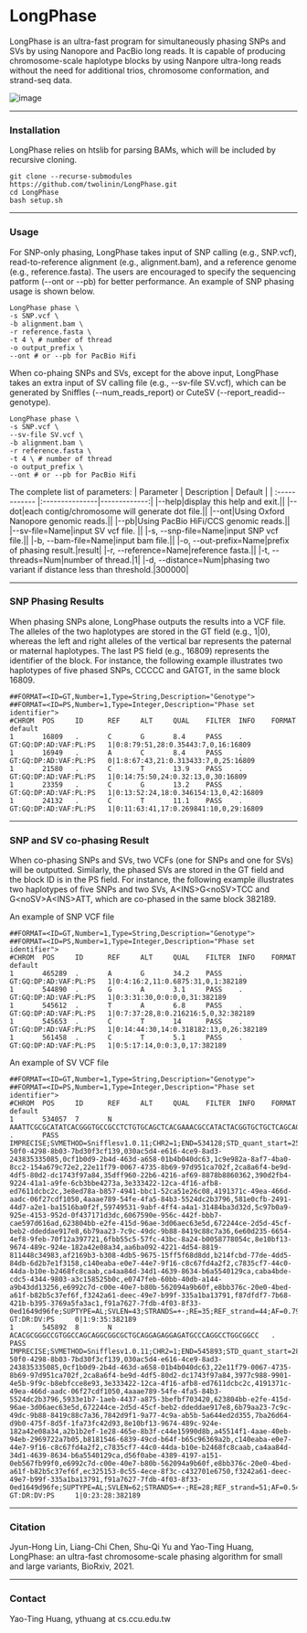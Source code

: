 # LongPhase
LongPhase is an ultra-fast program for simultaneously phasing SNPs and SVs by using Nanopore and PacBio long reads. It is capable of producing chromosome-scale haplotype blocks by using Nanpore ultra-long reads without the need for additional trios, chromosome conformation, and strand-seq data. 

![image](http://bioinfo.cs.ccu.edu.tw/bioinfo/HG002_60x/phasing_result.png)

---
### Installation
LongPhase relies on htslib for parsing BAMs, which will be included by recursive cloning.

```
git clone --recurse-submodules https://github.com/twolinin/LongPhase.git
cd LongPhase
bash setup.sh
```

---
### Usage
For SNP-only phasing, LongPhase takes input of SNP calling (e.g., SNP.vcf), read-to-reference alignment (e.g., alignment.bam), and a reference genome (e.g., reference.fasta). The users are encouraged to specify the sequencing patform (--ont or --pb) for better performance. An example of SNP phasing usage is shown below.
```
LongPhase phase \
-s SNP.vcf \
-b alignment.bam \
-r reference.fasta \
-t 4 \ # number of thread  
-o output_prefix \
--ont # or --pb for PacBio Hifi
```

When co-phaing SNPs and SVs, except for the above input, LongPhase takes an extra input of SV calling file (e.g., --sv-file SV.vcf), which can be generated by Sniffles (--num_reads_report) or CuteSV (--report_readid--genotype).
```
LongPhase phase \
-s SNP.vcf \
--sv-file SV.vcf \
-b alignment.bam \
-r reference.fasta \
-t 4 \ # number of thread
-o output_prefix \
--ont # or --pb for PacBio Hifi
```

The complete list of parameters: 
| Parameter | Description | Default |
| :------------ |:---------------|-------------:|
|--help|display this help and exit.||
|--dot|each contig/chromosome will generate dot file.||
|--ont|Using Oxford Nanopore genomic reads.||
|--pb|Using PacBio HiFi/CCS genomic reads.||
|--sv-file=Name|input SV vcf file. ||
|-s, --snp-file=Name|input SNP vcf file.||
|-b, --bam-file=Name|input bam file.||
|-o, --out-prefix=Name|prefix of phasing result.|result|
|-r, --reference=Name|reference fasta.||
|-t, --threads=Num|number of thread.|1|
|-d, --distance=Num|phasing two variant if distance less than threshold.|300000|

---
### SNP Phasing Results
When phasing SNPs alone, LongPhase outputs the results into a VCF file. The alleles of the two haplotypes are stored in the GT field (e.g., 1|0), whereas the left and right alleles of the vertical bar represents the paternal or maternal haplotypes. The last PS field (e.g., 16809) represents the identifier of the block. For instance, the following example illustrates two haplotypes of five phased SNPs, CCCCC and GATGT, in the same block 16809.

```
##FORMAT=<ID=GT,Number=1,Type=String,Description="Genotype">
##FORMAT=<ID=PS,Number=1,Type=Integer,Description="Phase set identifier">
#CHROM  POS     ID      REF     ALT     QUAL    FILTER  INFO    FORMAT  default
1       16809   .       C       G       8.4     PASS    .       GT:GQ:DP:AD:VAF:PL:PS   1|0:8:79:51,28:0.35443:7,0,16:16809
1       16949   .       A       C       8.4     PASS    .       GT:GQ:DP:AD:VAF:PL:PS   0|1:8:67:43,21:0.313433:7,0,25:16809
1       21580   .       C       T       13.9    PASS    .       GT:GQ:DP:AD:VAF:PL:PS   1|0:14:75:50,24:0.32:13,0,30:16809
1       23359   .       C       G       13.2    PASS    .       GT:GQ:DP:AD:VAF:PL:PS   1|0:13:52:24,18:0.346154:13,0,42:16809
1       24132   .       C       T       11.1    PASS    .       GT:GQ:DP:AD:VAF:PL:PS   1|0:11:63:41,17:0.269841:10,0,29:16809
```

---
### SNP and SV co-phasing Result
When co-phasing SNPs and SVs, two VCFs (one for SNPs and one for SVs) will be outputted. Similarly, the phased SVs are stored in the GT field and the block ID is in the PS field. For instance, the following example illustrates two haplotypes of five SNPs and two SVs, A\<INS\>G\<noSV\>TCC and G\<noSV\>A\<INS\>ATT, which are co-phased in the same block 382189.

An example of SNP VCF file
```
##FORMAT=<ID=GT,Number=1,Type=String,Description="Genotype">
##FORMAT=<ID=PS,Number=1,Type=Integer,Description="Phase set identifier">
#CHROM  POS     ID      REF     ALT     QUAL    FILTER  INFO    FORMAT  default
1       465289  .       A       G       34.2    PASS    .       GT:GQ:DP:AD:VAF:PL:PS   1|0:4:16:2,11:0.6875:31,0,1:382189
1       544890  .       G       A       3.1     PASS    .       GT:GQ:DP:AD:VAF:PL:PS   1|0:3:31:30,0:0:0,0,31:382189
1       545612  .       T       A       6.8     PASS    .       GT:GQ:DP:AD:VAF:PL:PS   1|0:7:37:28,8:0.216216:5,0,32:382189
1       545653  .       C       T       14      PASS    .       GT:GQ:DP:AD:VAF:PL:PS   1|0:14:44:30,14:0.318182:13,0,26:382189
1       561458  .       C       T       5.1     PASS    .       GT:GQ:DP:AD:VAF:PL:PS   1|0:5:17:14,0:0:3,0,17:382189
```
An example of SV VCF file
```
##FORMAT=<ID=GT,Number=1,Type=String,Description="Genotype">
##FORMAT=<ID=PS,Number=1,Type=Integer,Description="Phase set identifier">
#CHROM  POS     ID      REF     ALT     QUAL    FILTER  INFO    FORMAT  default
1       534057  7       N       AAATTCGCGCATATCACGGGTGCCGCCTCTGTGCAGCTCACGAAACGCCATACTACGGTGCTGCTCAGCAGCTACGGAATCGCTATACCTACGCGAGCTGCCTCAGCAGCCAC       .       PASS    IMPRECISE;SVMETHOD=Snifflesv1.0.11;CHR2=1;END=534128;STD_quant_start=25.369041;STD_quant_stop=29.191054;Kurtosis_quant_start=-0.239012;Kurtosis_quant_stop=-1.333733;SVTYPE=INS;RNAMES=0120d560-50f0-4298-8b03-7bd30f3cf139,030ac5d4-e616-4ce9-8ad3-243835335085,0cf1b0d9-2b4d-463d-a658-01b4b040dc63,1c9e982a-8af7-4ba0-8cc2-154a679c72e2,22e11f79-0067-4735-8b69-97d951ca702f,2ca8a6f4-be9d-4df5-80d2-dc1743f97a84,35dff960-22b6-4216-af69-8878b8860362,390d2fb4-9224-41a1-a9fe-6cb3bbe4273a,3e333422-12ca-4f16-afb8-ed7611dcbc2c,3e8ed78a-b857-4941-bbc1-52ca51e26c08,4191371c-49ea-466d-aadc-06f27cdf1050,4aaae789-54fe-4fa5-84b3-5524dc2b3796,581e0cfb-2491-44d7-a2e1-ba1516ba0f2f,59749531-9abf-4ff4-a4a1-31484ba3d32d,5c97b0a9-925e-4153-952d-0f437171d3dc,6067590e-956c-442f-bbb7-cae597d616ad,623804bb-e2fe-415d-96ae-3d06aec63e5d,672244ce-2d5d-45cf-beb2-ddeddae917e8,6b79aa23-7c9c-49dc-9b88-8419c88c7a36,6e60d235-6654-4ef8-9feb-70f12a397721,6fbb55c5-57fc-43bc-8a24-b0058778054c,8e10bf13-9674-489c-924e-182a42e08a34,aa6ba092-4221-4d54-8819-811448c34983,af2169b3-b308-4db5-9675-15ff5f68d8dd,b214fcbd-77de-4dd5-84db-6d2b7e1f3158,c140eaba-e0e7-44e7-9f16-c8c67fd4a2f2,c7835cf7-44c0-44da-b10e-b2468fc8caab,ca4aa84d-34d1-4639-8634-b6a5540129ca,caba4bde-cdc5-4344-9803-a3c158525b0c,e0747feb-60bb-40db-a144-a9b43dd13256,e6992c7d-c00e-40e7-b80b-562094a9b60f,e8bb376c-20e0-4bed-a61f-b82b5c37ef6f,f3242a61-deec-49e7-b99f-335a1ba13791,f87dfdf7-7b68-421b-b395-3769a5fa3ac1,f91a7627-7fdb-4f03-8f33-0ed1649d96fe;SUPTYPE=AL;SVLEN=43;STRANDS=+-;RE=35;REF_strand=44;AF=0.795455    GT:DR:DV:PS     0|1:9:35:382189
1       545892  8       N       ACACGCGGGCCGTGGCCAGCAGGCGGCGCTGCAGGAGAGGAGATGCCCAGGCCTGGCGGCC   .       PASS    IMPRECISE;SVMETHOD=Snifflesv1.0.11;CHR2=1;END=545893;STD_quant_start=28.919840;STD_quant_stop=28.543200;Kurtosis_quant_start=-0.382251;Kurtosis_quant_stop=-0.130808;SVTYPE=INS;RNAMES=0120d560-50f0-4298-8b03-7bd30f3cf139,030ac5d4-e616-4ce9-8ad3-243835335085,0cf1b0d9-2b4d-463d-a658-01b4b040dc63,22e11f79-0067-4735-8b69-97d951ca702f,2ca8a6f4-be9d-4df5-80d2-dc1743f97a84,3977c988-9901-4e5b-9f9c-b8ebfcce8e93,3e333422-12ca-4f16-afb8-ed7611dcbc2c,4191371c-49ea-466d-aadc-06f27cdf1050,4aaae789-54fe-4fa5-84b3-5524dc2b3796,5933e1b7-1aeb-4437-a875-3befbf703420,623804bb-e2fe-415d-96ae-3d06aec63e5d,672244ce-2d5d-45cf-beb2-ddeddae917e8,6b79aa23-7c9c-49dc-9b88-8419c88c7a36,7842d9f1-9a77-4c9a-ab5b-5a644ed2d355,7ba26d64-d9b0-475f-8d5f-1fa73fc42d93,8e10bf13-9674-489c-924e-182a42e08a34,a2b1b2ef-1e28-465e-8b3f-c44e15990d8b,a45514f1-4aae-40eb-94eb-2969722a7b05,b8181546-6839-49cd-b64f-b65c96369a2b,c140eaba-e0e7-44e7-9f16-c8c67fd4a2f2,c7835cf7-44c0-44da-b10e-b2468fc8caab,ca4aa84d-34d1-4639-8634-b6a5540129ca,d56f0abe-4389-4197-a151-0eb567fb99f0,e6992c7d-c00e-40e7-b80b-562094a9b60f,e8bb376c-20e0-4bed-a61f-b82b5c37ef6f,ec325153-0c55-4ece-8f3c-c432701e6750,f3242a61-deec-49e7-b99f-335a1ba13791,f91a7627-7fdb-4f03-8f33-0ed1649d96fe;SUPTYPE=AL;SVLEN=62;STRANDS=+-;RE=28;REF_strand=51;AF=0.54902        GT:DR:DV:PS     1|0:23:28:382189
```

---
### Citation
Jyun-Hong Lin, Liang-Chi Chen, Shu-Qi Yu and Yao-Ting Huang, LongPhase: an ultra-fast chromosome-scale phasing algorithm for small and large variants, BioRxiv, 2021.

---
### Contact
Yao-Ting Huang, ythuang at cs.ccu.edu.tw


